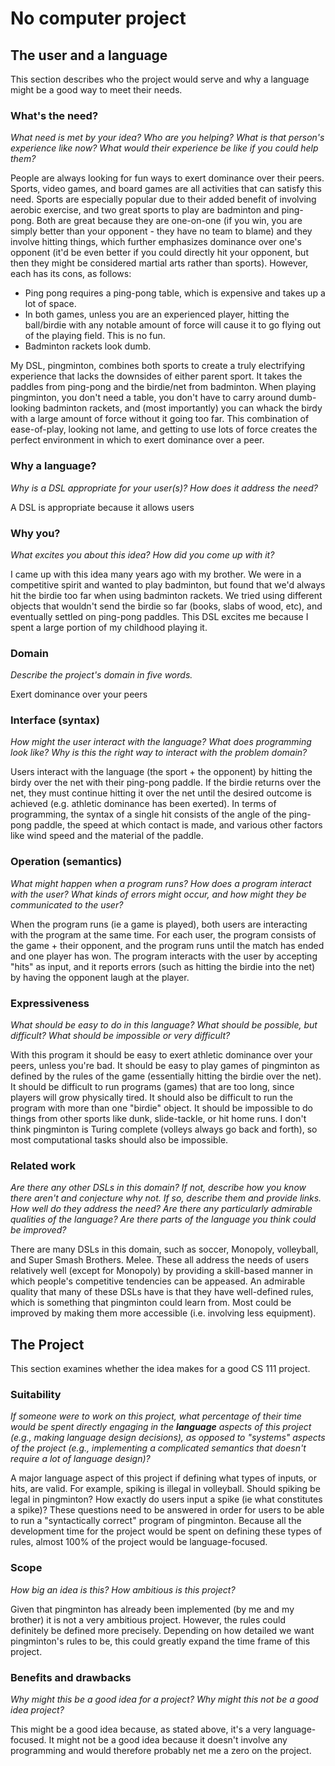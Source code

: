 # No computer project


## The user and a language
This section describes who the project would serve and why a language might be a
good way to meet their needs.


### What's the need?
_What need is met by your idea? Who are you helping? What is that person's
experience like now? What would their experience be like if you could help 
them?_

People are always looking for fun ways to exert dominance over their peers.  Sports, video games, and board games are all activities that can satisfy this need.  Sports are especially popular due to their added benefit of involving aerobic exercise, and two great sports to play are badminton and ping-pong.  Both are great because they are one-on-one (if you win, you are simply better than your opponent - they have no team to blame) and they involve hitting things, which further emphasizes dominance over one's opponent (it'd be even better if you could directly hit your opponent, but then they might be considered martial arts rather than sports).  However, each has its cons, as follows:
- Ping pong requires a ping-pong table, which is expensive and takes up a lot of space.
- In both games, unless you are an experienced player, hitting the ball/birdie with any notable amount of force will cause it to go flying out of the playing field.  This is no fun.
- Badminton rackets look dumb.

My DSL, pingminton, combines both sports to create a truly electrifying experience that lacks the downsides of either parent sport.  It takes the paddles from ping-pong and the birdie/net from badminton.  When playing pingminton, you don't need a table, you don't have to carry around dumb-looking badminton rackets, and (most importantly) you can whack the birdy with a large amount of force without it going too far.  This combination of ease-of-play, looking not lame, and getting to use lots of force creates the perfect environment in which to exert dominance over a peer.


### Why a language?
_Why is a DSL appropriate for your user(s)? How does it address the need?_

A DSL is appropriate because it allows users 

### Why you?
_What excites you about this idea? How did you come up with it?_

I came up with this idea many years ago with my brother.  We were in a competitive spirit and wanted to play badminton, but found that we'd always hit the birdie too far when using badminton rackets.  We tried using different objects that wouldn't send the birdie so far (books, slabs of wood, etc), and eventually settled on ping-pong paddles.  This DSL excites me because I spent a large portion of my childhood playing it.

### Domain
_Describe the project's domain in five words._

Exert dominance over your peers

### Interface (syntax)
_How might the user interact with the language? What does programming look 
like? Why is this the right way to interact with the problem domain?_ 

Users interact with the language (the sport + the opponent) by hitting the birdy over the net with their ping-pong paddle.  If the birdie returns over the net, they must continue hitting it over the net until the desired outcome is achieved (e.g. athletic dominance has been exerted).  In terms of programming, the syntax of a single hit consists of the angle of the ping-pong paddle, the speed at which contact is made, and various other factors like wind speed and the material of the paddle.

### Operation (semantics)
_What might happen when a program runs? How does a program interact with the
user? What kinds of errors might occur, and how might they be communicated to
the user?_

When the program runs (ie a game is played), both users are interacting with the program at the same time.  For each user, the program consists of the game + their opponent, and the program runs until the match has ended and one player has won.  The program interacts with the user by accepting "hits" as input, and it reports errors (such as hitting the birdie into the net) by having the opponent laugh at the player.

### Expressiveness
_What should be easy to do in this language? What should be possible, but
difficult? What should be impossible or very difficult?_

With this program it should be easy to exert athletic dominance over your peers, unless you're bad.  It should be easy to play games of pingminton as defined by the rules of the game (essentially hitting the birdie over the net).  It should be difficult to run programs (games) that are too long, since players will grow physically tired.  It should also be difficult to run the program with more than one "birdie" object.  It should be impossible to do things from other sports like dunk, slide-tackle, or hit home runs.  I don't think pingminton is Turing complete (volleys always go back and forth), so most computational tasks should also be impossible.

### Related work
_Are there any other DSLs in this domain? If not, describe how you know there
aren't and conjecture why not. If so, describe them and provide links. How well 
do they address the need? Are there any particularly admirable qualities of the
language? Are there parts of the language you think could be improved?_

There are many DSLs in this domain, such as soccer, Monopoly, volleyball, and Super Smash Brothers. Melee.  These all address the needs of users relatively well (except for Monopoly) by providing a skill-based manner in which people's competitive tendencies can be appeased.  An admirable quality that many of these DSLs have is that they have well-defined rules, which is something that pingminton could learn from.  Most could be improved by making them more accessible (i.e. involving less equipment).

## The Project
This section examines whether the idea makes for a good CS 111 project.


### Suitability
_If someone were to work on this project, what percentage of their time would be
spent directly engaging in the **language** aspects of this project (e.g.,
making language design decisions), as opposed to "systems" aspects of the
project (e.g., implementing a complicated semantics that doesn't require a lot
of language design)?_

A major language aspect of this project if defining what types of inputs, or hits, are valid.  For example, spiking is illegal in volleyball.  Should spiking be legal in pingminton?  How exactly do users input a spike (ie what constitutes a spike)?  These questions need to be answered in order for users to be able to run a "syntactically correct" program of pingminton.  Because all the development time for the project would be spent on defining these types of rules, almost 100% of the project would be language-focused.

### Scope
_How big an idea is this? How ambitious is this project?_

Given that pingminton has already been implemented (by me and my brother) it is not a very ambitious project.  However, the rules could definitely be defined more precisely.  Depending on how detailed we want pingminton's rules to be, this could greatly expand the time frame of this project.

### Benefits and drawbacks
_Why might this be a good idea for a project? Why might this not be a good idea 
project?_

This might be a good idea because, as stated above, it's a very language-focused.  It might not be a good idea because it doesn't involve any programming and would therefore probably net me a zero on the project.